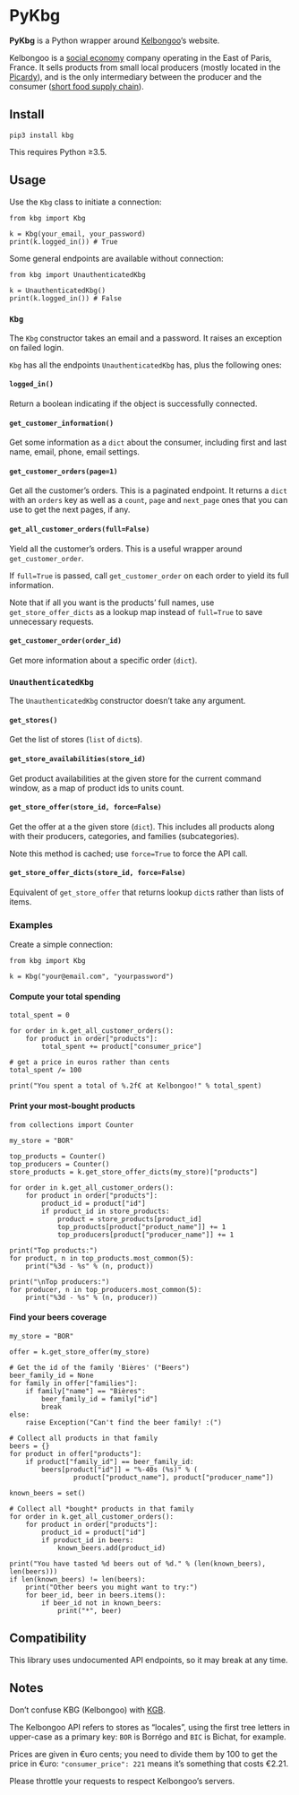 # PyKbg

**PyKbg** is a Python wrapper around [Kelbongoo][]’s website.

[Kelbongoo]: https://www.kelbongoo.com

Kelbongoo is a [social economy][] company operating in the East of Paris,
France. It sells products from small local producers (mostly located in the
[Picardy][]), and is the only intermediary between the producer and the
consumer ([short food supply chain][sfsc]).

[Picardy]: https://en.wikipedia.org/wiki/Picardy
[sfsc]: https://en.wikipedia.org/wiki/Short_food_supply_chains
[social economy]: https://en.wikipedia.org/wiki/Social_economy

## Install

```shell
pip3 install kbg
```

This requires Python ≥3.5.

## Usage
Use the `Kbg` class to initiate a connection:
```python3
from kbg import Kbg

k = Kbg(your_email, your_password)
print(k.logged_in()) # True
```

Some general endpoints are available without connection:
```python3
from kbg import UnauthenticatedKbg

k = UnauthenticatedKbg()
print(k.logged_in()) # False
```

### `Kbg`
The `Kbg` constructor takes an email and a password. It raises an exception on
failed login.

`Kbg` has all the endpoints `UnauthenticatedKbg` has, plus the following ones:

#### `logged_in()`
Return a boolean indicating if the object is successfully connected.

#### `get_customer_information()`
Get some information as a `dict` about the consumer, including first and last
name, email, phone, email settings.

#### `get_customer_orders(page=1)`
Get all the customer’s orders. This is a paginated endpoint. It returns a `dict` with an `orders` key as well as a `count`, `page` and `next_page` ones that you can use to get the next pages, if any.

#### `get_all_customer_orders(full=False)`
Yield all the customer’s orders. This is a useful wrapper around
`get_customer_order`.

If `full=True` is passed, call `get_customer_order` on each order to yield its
full information.

Note that if all you want is the products’ full names, use
`get_store_offer_dicts` as a lookup map instead of `full=True` to save
unnecessary requests.

#### `get_customer_order(order_id)`
Get more information about a specific order (`dict`).

### `UnauthenticatedKbg`
The `UnauthenticatedKbg` constructor doesn’t take any argument.

#### `get_stores()`
Get the list of stores (`list` of `dict`s).

#### `get_store_availabilities(store_id)`
Get product availabilities at the given store for the current command window,
as a map of product ids to units count.

#### `get_store_offer(store_id, force=False)`
Get the offer at a the given store (`dict`). This includes all products along
with their producers, categories, and families (subcategories).

Note this method is cached; use `force=True` to force the API call.

#### `get_store_offer_dicts(store_id, force=False)`
Equivalent of `get_store_offer` that returns lookup `dict`s rather than lists
of items.

### Examples
Create a simple connection:
```python3
from kbg import Kbg

k = Kbg("your@email.com", "yourpassword")
```

#### Compute your total spending
```python3
total_spent = 0

for order in k.get_all_customer_orders():
    for product in order["products"]:
        total_spent += product["consumer_price"]

# get a price in euros rather than cents
total_spent /= 100

print("You spent a total of %.2f€ at Kelbongoo!" % total_spent)
```

#### Print your most-bought products
```python3
from collections import Counter

my_store = "BOR"

top_products = Counter()
top_producers = Counter()
store_products = k.get_store_offer_dicts(my_store)["products"]

for order in k.get_all_customer_orders():
    for product in order["products"]:
        product_id = product["id"]
        if product_id in store_products:
            product = store_products[product_id]
            top_products[product["product_name"]] += 1
            top_producers[product["producer_name"]] += 1

print("Top products:")
for product, n in top_products.most_common(5):
    print("%3d - %s" % (n, product))

print("\nTop producers:")
for producer, n in top_producers.most_common(5):
    print("%3d - %s" % (n, producer))
```

#### Find your beers coverage
```python3
my_store = "BOR"

offer = k.get_store_offer(my_store)

# Get the id of the family 'Bières' ("Beers")
beer_family_id = None
for family in offer["families"]:
    if family["name"] == "Bières":
        beer_family_id = family["id"]
        break
else:
    raise Exception("Can't find the beer family! :(")

# Collect all products in that family
beers = {}
for product in offer["products"]:
    if product["family_id"] == beer_family_id:
        beers[product["id"]] = "%-40s (%s)" % (
                product["product_name"], product["producer_name"])

known_beers = set()

# Collect all *bought* products in that family
for order in k.get_all_customer_orders():
    for product in order["products"]:
        product_id = product["id"]
        if product_id in beers:
            known_beers.add(product_id)

print("You have tasted %d beers out of %d." % (len(known_beers), len(beers)))
if len(known_beers) != len(beers):
    print("Other beers you might want to try:")
    for beer_id, beer in beers.items():
        if beer_id not in known_beers:
            print("*", beer)
```

## Compatibility
This library uses undocumented API endpoints, so it may break at any time.

## Notes
Don’t confuse KBG (Kelbongoo) with [KGB](https://en.wikipedia.org/wiki/KGB).

The Kelbongoo API refers to stores as “locales”, using the first tree letters
in upper-case as a primary key: `BOR` is Borrégo and `BIC` is Bichat, for
example.

Prices are given in €uro cents; you need to divide them by 100 to get the
price in €uro: `"consumer_price": 221` means it’s something that costs €2.21.

Please throttle your requests to respect Kelbongoo’s servers.
